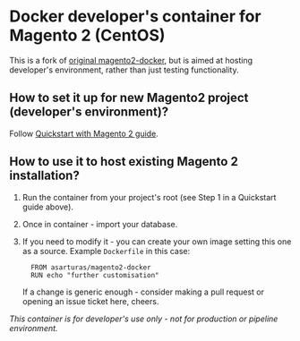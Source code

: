 # Docker developer's container for Magento 2 (CentOS)

This is a fork of [original magento2-docker][fork_origin], but is aimed at hosting developer's environment, rather than just testing functionality.

## How to set it up for new Magento2 project (developer's environment)?

Follow [Quickstart with Magento 2 guide][quickstart_with_magento2].

## How to use it to host existing Magento 2 installation?

1. Run the container from your project's root (see Step 1 in a Quickstart guide above).
2. Once in container - import your database.
3. If you need to modify it - you can create your own image setting this one as a source.
   Example `Dockerfile` in this case:
   
   ```
     FROM asarturas/magento2-docker
     RUN echo "further customisation"
   ```
   
   If a change is generic enough - consider making a pull request or opening an issue ticket here, cheers.


*This container is for developer's use only - not for production or pipeline environment.*

[fork_origin]: https://github.com/magento/magento2-docker
[quickstart_with_magento2]: http://arturas.smorgun.com/2016/02/28/quick-start-with-magento2.html
